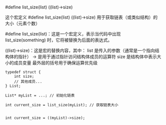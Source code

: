 #define list_size(list) ((list)->size)

这个宏定义 #define list_size(list) ((list)->size) 用于获取链表（或类似结构）的大小（元素个数）

#define list_size(list)：这是一个宏定义，表示当代码中出现 list_size(something) 时，它将被替换为后面的表达式。

((list)->size)：这是宏的替换内容，其中：
list 是传入的参数（通常是一个指向结构体的指针）
-> 是用于通过指针访问结构体成员的运算符
size 是结构体中表示大小的成员变量
最外层的括号用于确保运算优先级


```
typedef struct {
    int size;
    // 其他成员...
} List;

List* myList = ...; // 初始化链表

int current_size = list_size(myList); // 获取链表大小


int current_size = ((myList)->size);
```